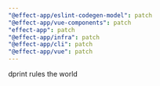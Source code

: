```yaml
---
"@effect-app/eslint-codegen-model": patch
"@effect-app/vue-components": patch
"effect-app": patch
"@effect-app/infra": patch
"@effect-app/cli": patch
"@effect-app/vue": patch
---
```


dprint rules the world
